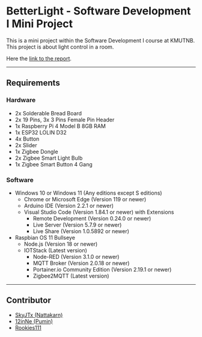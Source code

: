 # BetterLight - Software Development I Mini Project

This is a mini project within the Software Development I course at KMUTNB. This project is about light control in a room.

Here the <a href="https://github.com/SkyJTx/SoftDev-I-MiniProject">link to the report</a>.

---

## Requirements
### Hardware
- 2x Solderable Bread Board
- 2x 19 Pins, 3x 3 Pins Female Pin Header
- 1x Raspberry Pi 4 Model B 8GB RAM
- 1x ESP32 LOLIN D32
- 4x Button
- 2x Slider
- 1x Zigbee Dongle
- 2x Zigbee Smart Light Bulb 
- 1x Zigbee Smart Button 4 Gang 
### Software
- Windows 10 or Windows 11 (Any editions except S editions)
  - Chrome or Microsoft Edge (Version 119 or newer)
  - Arduino IDE (Version 2.2.1 or newer)
  - Visual Studio Code (Version 1.84.1 or newer) with Extensions
    - Remote Development (Version 0.24.0 or newer)
    - Live Server (Version 5.7.9 or newer)
    - Live Share (Version 1.0.5892 or newer)
- Raspbian OS 11 Bullseye
  - Node.js (Version 18 or newer)
  - IOTStack (Latest version)
    - Node-RED (Version 3.1.0 or newer)
    - MQTT Broker (Version 2.0.18 or newer)
    - Portainer.io Community Edition (Version 2.19.1 or newer)
    - Zigbee2MQTT (Latest version)

---
## Contributor
<ul>
  <li><a href="https://skyjt.vercel.app">SkyJTx (Nattakarn)</a></li>
  <li><a href="https://github.com/12inNe">12inNe (Pumin)</a></li>
  <li><a href="https://github.com/Rookies111">Rookies111</a></li>
</ul>

